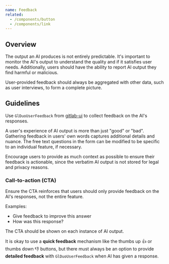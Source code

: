 ```yaml
---
name: Feedback
related:
  - /components/button
  - /components/link
---
```


## Overview

The output an AI produces is not entirely predictable. It's important to monitor the AI's output to understand the quality and if it satisfies user needs. Additionally, users should have the ability to report AI output they find harmful or malicious.

User-provided feedback should always be aggregated with other data, such as user interviews, to form a complete picture.

## Guidelines

Use `GlDuoUserFeedback` from [gitlab-ui](https://gitlab-org.gitlab.io/gitlab-ui/?path=/docs/experimental-duo-duo-user-feedback--docs) to collect feedback on the AI's responses.

<figure-img alt="Modal with multiple checkboxes, a disclaimer about visibility, and a free text field." label="Example of the feedback form with generic content." src="/img/duo-feedback-modal.png"></figure-img>

A user's experience of AI output is more than just "good" or "bad". Gathering feedback in users' own words captures additional details and nuance. The free text questions in the form can be modified to be specific to an individual feature, if necessary.

Encourage users to provide as much context as possible to ensure their feedback is actionable, since the verbatim AI output is not stored for legal and privacy reasons.

### Call-to-action (CTA)

Ensure the CTA reinforces that users should only provide feedback on the AI's responses, not the entire feature.

Examples:

- Give feedback to improve this answer
- How was this response?

The CTA should be shown on each instance of AI output.

It is okay to use a **quick feedback** mechanism like the thumbs up 👍 or thumbs down 👎 buttons, but there must always be an option to provide **detailed feedback** with `GlDuoUserFeedback` when AI has given a response.

